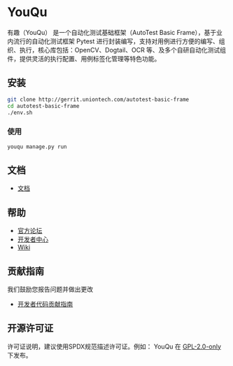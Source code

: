 # YouQu

有趣（YouQu） 是一个自动化测试基础框架（AutoTest Basic Frame），基于业内流行的自动化测试框架 Pytest 进行封装编写，支持对用例进行方便的编写、组织、执行，核心库包括：OpenCV、Dogtail、OCR 等、及多个自研自动化测试组件，提供灵活的执行配置、用例标签化管理等特色功能。

## 安装

```sh
git clone http://gerrit.uniontech.com/autotest-basic-frame
cd autotest-basic-frame
./env.sh
```

### 使用

```sh
youqu manage.py run
```

## 文档

- [文档](http://youqu-dev.uniontech.com/)

## 帮助

- [官方论坛](https://bbs.deepin.org/) 
- [开发者中心](https://github.com/linuxdeepin/developer-center) 
- [Wiki](https://wiki.deepin.org/)

## 贡献指南

我们鼓励您报告问题并做出更改

- [开发者代码贡献指南](https://github.com/linuxdeepin/developer-center/wiki/Contribution-Guidelines-for-Developers) 

## 开源许可证

许可证说明，建议使用SPDX规范描述许可证。例如：
YouQu 在 [GPL-2.0-only](LICENSE) 下发布。